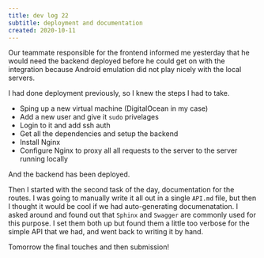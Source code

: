 ```yaml
---
title: dev log 22
subtitle: deployment and documentation
created: 2020-10-11
---
```


Our teammate responsible for the frontend informed me yesterday that he would need the backend deployed before he could get on with the integration because Android emulation did not play nicely with the local servers.

I had done deployment previously, so I knew the steps I had to take.

- Sping up a new virtual machine (DigitalOcean in my case)
- Add a new user and give it `sudo` privelages
- Login to it and add ssh auth
- Get all the dependencies and setup the backend
- Install Nginx
- Configure Nginx to proxy all all requests to the server to the server running locally

And the backend has been deployed.

Then I started with the second task of the day, documentation for the routes. I was going to manually write it all out in a single `API.md` file, but then I thought it would be cool if we had auto-generating documenatation. I asked around and found out that `Sphinx` and `Swagger` are commonly used for this purpose. I set them both up but found them a little too verbose for the simple API that we had, and went back to writing it by hand.

Tomorrow the final touches and then submission!

